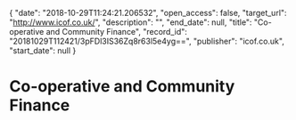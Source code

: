 {
  "date": "2018-10-29T11:24:21.206532", 
  "open_access": false, 
  "target_url": "http://www.icof.co.uk/", 
  "description": "", 
  "end_date": null, 
  "title": "Co-operative and Community Finance", 
  "record_id": "20181029T112421/3pFDl3IS36Zq8r63l5e4yg==", 
  "publisher": "icof.co.uk", 
  "start_date": null
}

# Co-operative and Community Finance

